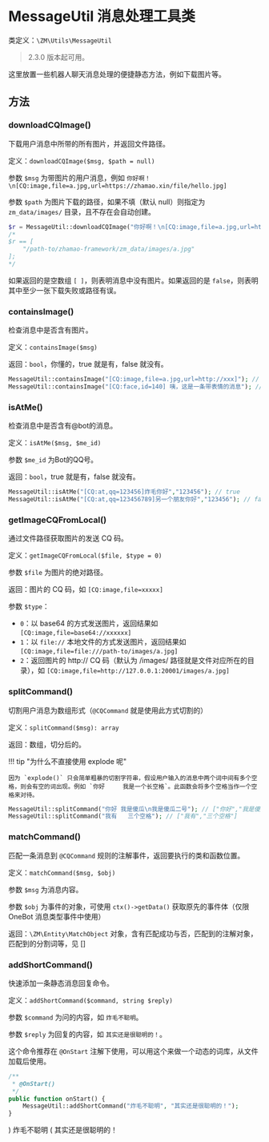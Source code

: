 # MessageUtil 消息处理工具类

类定义：`\ZM\Utils\MessageUtil`

> 2.3.0 版本起可用。

这里放置一些机器人聊天消息处理的便捷静态方法，例如下载图片等。

## 方法

### downloadCQImage()

下载用户消息中所带的所有图片，并返回文件路径。

定义：`downloadCQImage($msg, $path = null)`

参数 `$msg` 为带图片的用户消息，例如 `你好啊！\n[CQ:image,file=a.jpg,url=https://zhamao.xin/file/hello.jpg]`

参数 `$path` 为图片下载的路径，如果不填（默认 null）则指定为 `zm_data/images/` 目录，且不存在会自动创建。

```php
$r = MessageUtil::downloadCQImage("你好啊！\n[CQ:image,file=a.jpg,url=https://zhamao.xin/file/hello.jpg]");
/*
$r == [
    "/path-to/zhamao-framework/zm_data/images/a.jpg"
];
*/
```

如果返回的是空数组 `[ ]`，则表明消息中没有图片。如果返回的是 `false`，则表明其中至少一张下载失败或路径有误。

### containsImage()

检查消息中是否含有图片。

定义：`containsImage($msg)`

返回：`bool`，你懂的，true 就是有，false 就没有。

```php
MessageUtil::containsImage("[CQ:image,file=a.jpg,url=http://xxx]"); // true
MessageUtil::containsImage("[CQ:face,id=140] 咦，这是一条带表情的消息"); // false
```

### isAtMe()

检查消息中是否含有@bot的消息。

定义：`isAtMe($msg, $me_id)`

参数 `$me_id` 为Bot的QQ号。

返回：`bool`，true 就是有，false 就没有。

```php
MessageUtil::isAtMe("[CQ:at,qq=123456]炸毛你好","123456"); // true
MessageUtil::isAtMe("[CQ:at,qq=123456789]另一个朋友你好","123456"); // false
```

### getImageCQFromLocal()

通过文件路径获取图片的发送 CQ 码。

定义：`getImageCQFromLocal($file, $type = 0)`

参数 `$file` 为图片的绝对路径。

返回：图片的 CQ 码，如 `[CQ:image,file=xxxxx]`

参数 `$type`：

- `0`：以 base64 的方式发送图片，返回结果如 `[CQ:image,file=base64://xxxxxx]`
- `1`：以 `file://` 本地文件的方式发送图片，返回结果如 `[CQ:image,file=file:///path-to/images/a.jpg]`
- `2`：返回图片的 http:// CQ 码（默认为 /images/ 路径就是文件对应所在的目录），如 `[CQ:image,file=http://127.0.0.1:20001/images/a.jpg]`

### splitCommand()

切割用户消息为数组形式（`@CQCommand` 就是使用此方式切割的）

定义：`splitCommand($msg): array`

返回：数组，切分后的。

!!! tip "为什么不直接使用 explode 呢"

	因为 `explode()` 只会简单粗暴的切割字符串，假设用户输入的消息中两个词中间有多个空格，则会有空的词出现。例如 `你好     我是一个长空格`。此函数会将多个空格当作一个空格来对待。

```php
MessageUtil::splitCommand("你好 我是傻瓜\n我是傻瓜二号"); // ["你好","我是傻瓜","我是傻瓜二号"]
MessageUtil::splitCommand("我有   三个空格"); // ["我有","三个空格"]
```

### matchCommand()

匹配一条消息到 `@CQCommand` 规则的注解事件，返回要执行的类和函数位置。

定义：`matchCommand($msg, $obj)`

参数 `$msg` 为消息内容。

参数 `$obj` 为事件的对象，可使用 `ctx()->getData()` 获取原先的事件体（仅限 OneBot 消息类型事件中使用）

返回：`\ZM\Entity\MatchObject` 对象，含有匹配成功与否，匹配到的注解对象，匹配到的分割词等，见 []

### addShortCommand()

快速添加一条静态消息回复命令。

定义：`addShortCommand($command, string $reply)`

参数 `$command` 为问的内容，如 `炸毛不聪明`。

参数 `$reply` 为回复的内容，如 `其实还是很聪明的！`。

这个命令推荐在 `@OnStart` 注解下使用，可以用这个来做一个动态的词库，从文件加载后使用。

```php
/**
 * @OnStart()
 */
public function onStart() {
    MessageUtil::addShortCommand("炸毛不聪明", "其实还是很聪明的！");
}
```

<chat-box>
) 炸毛不聪明
( 其实还是很聪明的！
</chat-box>

